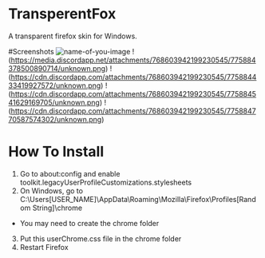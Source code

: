 # TransperentFox
A transparent firefox skin for Windows.

#Screenshots
![name-of-you-image](https://media.discordapp.net/attachments/768603942199230545/775884307494600734/unknown.png?width=1056&height=657)
!(https://media.discordapp.net/attachments/768603942199230545/775884378500890714/unknown.png)
!(https://cdn.discordapp.com/attachments/768603942199230545/775884433419927572/unknown.png)
!(https://cdn.discordapp.com/attachments/768603942199230545/775884541629169705/unknown.png)
!(https://cdn.discordapp.com/attachments/768603942199230545/775884770587574302/unknown.png)

# How To Install
1) Go to about:config and enable toolkit.legacyUserProfileCustomizations.stylesheets
2) On Windows, go to C:\\Users\[USER_NAME]\AppData\Roaming\Mozilla\Firefox\Profiles\[Random String]\chrome
  - You may need to create the chrome folder
3) Put this userChrome.css file in the chrome folder
4) Restart Firefox
